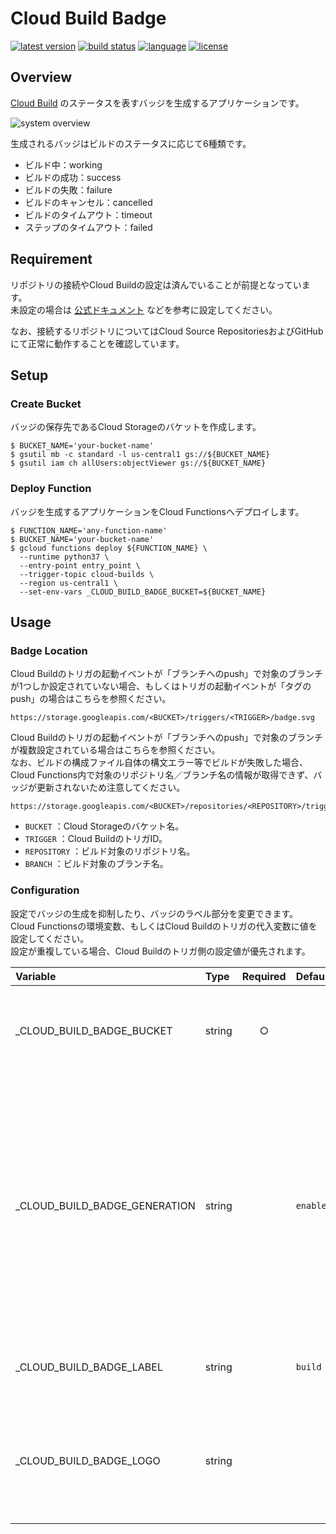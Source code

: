 # Cloud Build Badge
[![latest version](https://img.shields.io/badge/latest-0.2.0-blue)](https://github.com/jkff-mv/cloud-build-badge/releases)
[![build status](https://storage.googleapis.com/jkff-mv-laboratory-cloud-build-badge/triggers/7f7036fd-6d3e-470e-b57d-a3df19b16f5e/badge.svg)](https://github.com/jkff-mv/cloud-build-badge/blob/master/cloudbuild.yaml)
[![language](https://img.shields.io/badge/language-python-blue)](https://www.python.org/)
[![license](https://img.shields.io/badge/license-MIT%20License-lightgrey)](https://github.com/jkff-mv/cloud-build-badge/blob/master/LICENSE)

## Overview
[Cloud Build](https://cloud.google.com/cloud-build/) のステータスを表すバッジを生成するアプリケーションです。  

![system overview](https://user-images.githubusercontent.com/57448478/94026408-9745c100-fdf4-11ea-952c-2a403651680e.png)

生成されるバッジはビルドのステータスに応じて6種類です。  

* ビルド中：working  
* ビルドの成功：success  
* ビルドの失敗：failure  
* ビルドのキャンセル：cancelled  
* ビルドのタイムアウト：timeout  
* ステップのタイムアウト：failed  

## Requirement
リポジトリの接続やCloud Buildの設定は済んでいることが前提となっています。  
未設定の場合は [公式ドキュメント](https://cloud.google.com/cloud-build/docs/automating-builds/create-manage-triggers) などを参考に設定してください。  

なお、接続するリポジトリについてはCloud Source RepositoriesおよびGitHubにて正常に動作することを確認しています。  

## Setup

### Create Bucket
バッジの保存先であるCloud Storageのバケットを作成します。  

```
$ BUCKET_NAME='your-bucket-name'
$ gsutil mb -c standard -l us-central1 gs://${BUCKET_NAME}
$ gsutil iam ch allUsers:objectViewer gs://${BUCKET_NAME}
```

### Deploy Function
バッジを生成するアプリケーションをCloud Functionsへデプロイします。  

```
$ FUNCTION_NAME='any-function-name'
$ BUCKET_NAME='your-bucket-name'
$ gcloud functions deploy ${FUNCTION_NAME} \
  --runtime python37 \
  --entry-point entry_point \
  --trigger-topic cloud-builds \
  --region us-central1 \
  --set-env-vars _CLOUD_BUILD_BADGE_BUCKET=${BUCKET_NAME}
```

## Usage

### Badge Location
Cloud Buildのトリガの起動イベントが「ブランチへのpush」で対象のブランチが1つしか設定されていない場合、もしくはトリガの起動イベントが「タグのpush」の場合はこちらを参照ください。  

```
https://storage.googleapis.com/<BUCKET>/triggers/<TRIGGER>/badge.svg
```

Cloud Buildのトリガの起動イベントが「ブランチへのpush」で対象のブランチが複数設定されている場合はこちらを参照ください。  
なお、ビルドの構成ファイル自体の構文エラー等でビルドが失敗した場合、Cloud Functions内で対象のリポジトリ名／ブランチ名の情報が取得できず、バッジが更新されないため注意してください。  

```
https://storage.googleapis.com/<BUCKET>/repositories/<REPOSITORY>/triggers/<TRIGGER>/branches/<BRANCH>/badge.svg
```

* `BUCKET` ：Cloud Storageのバケット名。  
* `TRIGGER` ：Cloud BuildのトリガID。  
* `REPOSITORY` ：ビルド対象のリポジトリ名。  
* `BRANCH` ：ビルド対象のブランチ名。  

### Configuration
設定でバッジの生成を抑制したり、バッジのラベル部分を変更できます。  
Cloud Functionsの環境変数、もしくはCloud Buildのトリガの代入変数に値を設定してください。  
設定が重複している場合、Cloud Buildのトリガ側の設定値が優先されます。  

|Variable|Type|Required|Default|Description|
|:--|:--|:-:|:--|:--|
|_CLOUD_BUILD_BADGE_BUCKET|string|○||バッジの保存先となるCloud Storageのバケット名です。|
|_CLOUD_BUILD_BADGE_GENERATION|string||`enabled`|バッジの生成に関する設定です。<br>`enabled` もしくは `disabled` を指定できます。<br>`enabled` の場合バッジを生成しバケットへ保存します。<br>`disabled` の場合バッジは生成されません。|
|_CLOUD_BUILD_BADGE_LABEL|string||`build`|バッジのラベル部分に記載する文言です。|
|_CLOUD_BUILD_BADGE_LOGO|string|||バッジのラベル部分に表示するロゴです。<br>Data URI形式の画像を指定できます。|
